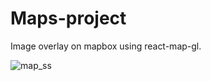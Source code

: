 # Maps-project
Image overlay on mapbox using react-map-gl.

<img src="frontend/images/map_screenshot.png" alt="map_ss">